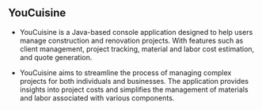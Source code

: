 ## YouCuisine

- YouCuisine is a Java-based console application designed to help users manage construction and renovation projects. With features such as client management, project tracking, material and labor cost estimation, and quote generation.

- YouCuisine aims to streamline the process of managing complex projects for both individuals and businesses. The application provides insights into project costs and simplifies the management of materials and labor associated with various components.

